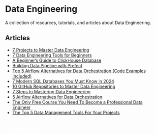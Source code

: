 # Data Engineering

A collection of resources, tutorials, and articles about Data Engineering.

## Articles

- [7 Projects to Master Data Engineering](https://www.kdnuggets.com/7-projects-master-data-engineering) 
- [7 Data Engineering Tools for Beginners](https://www.kdnuggets.com/7-data-engineering-tools-for-beginners)
- [A Beginner’s Guide to ClickHouse Database](https://www.kdnuggets.com/a-beginners-guide-to-clickhouse-database) 
- [Building Data Pipeline with Prefect](https://www.kdnuggets.com/building-data-pipeline-with-prefect)
- [Top 5 Airflow Alternatives for Data Orchestration (Code Examples Included)](https://www.datacamp.com/blog/airflow-alternatives) 
- [7 Modern SQL Databases You Must Know in 2024](https://www.kdnuggets.com/7-modern-sql-database-you-must-know-in-2024)
- [10 GitHub Repositories to Master Data Engineering](https://www.kdnuggets.com/10-github-repositories-to-master-data-engineering) 
- [7 Steps to Mastering Data Engineering](https://www.kdnuggets.com/7-steps-to-mastering-data-engineering)
- [5 Airflow Alternatives for Data Orchestration](https://www.kdnuggets.com/5-airflow-alternatives-for-data-orchestration) 
- [The Only Free Course You Need To Become a Professional Data Engineer](https://www.kdnuggets.com/the-only-free-course-you-need-to-become-a-professional-data-engineer)
- [The Top 5 Data Management Tools For Your Projects](https://www.kdnuggets.com/top-5-data-management-tools-for-your-projects)

<a href="/Writing-Portfolio" class="button" style="display: flex; align-items: center; justify-content: center; padding: 4px 12px; width: max-content; background: var(--primary-color); color: white; text-decoration: none; border-radius: 4px; margin-top: 30px; font-weight: bold; font-size: 1em; transition: transform 0.2s ease;"><i class="fas fa-home"></i><span style="margin-left: 5px;">Back to Home</span></a>

